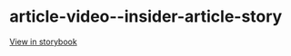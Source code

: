 # article-video--insider-article-story

[View in storybook](https://raw.githack.com/Independent-Digital-News-and-Media-Ltd/standard-pwamp-sb/PR-898-sb/index.html?path=/story/article-video--insider-article-story)